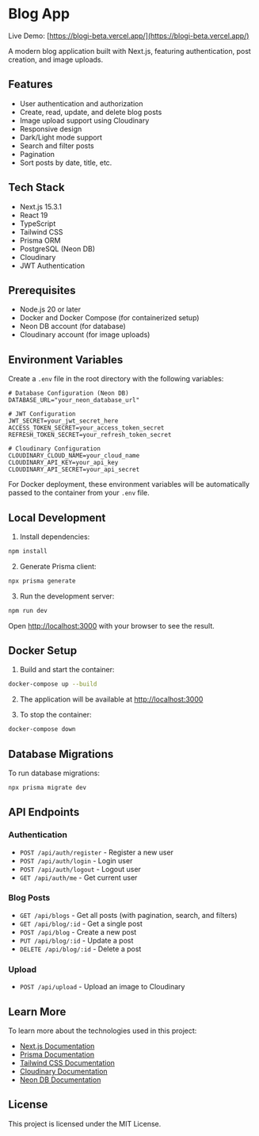 # Blog App

Live Demo: [https://blogi-beta.vercel.app/](https://blogi-beta.vercel.app/)

A modern blog application built with Next.js, featuring authentication, post creation, and image uploads.

## Features

- User authentication and authorization
- Create, read, update, and delete blog posts
- Image upload support using Cloudinary
- Responsive design
- Dark/Light mode support
- Search and filter posts
- Pagination
- Sort posts by date, title, etc.

## Tech Stack

- Next.js 15.3.1
- React 19
- TypeScript
- Tailwind CSS
- Prisma ORM
- PostgreSQL (Neon DB)
- Cloudinary
- JWT Authentication

## Prerequisites

- Node.js 20 or later
- Docker and Docker Compose (for containerized setup)
- Neon DB account (for database)
- Cloudinary account (for image uploads)

## Environment Variables

Create a `.env` file in the root directory with the following variables:

```env
# Database Configuration (Neon DB)
DATABASE_URL="your_neon_database_url"

# JWT Configuration
JWT_SECRET=your_jwt_secret_here
ACCESS_TOKEN_SECRET=your_access_token_secret
REFRESH_TOKEN_SECRET=your_refresh_token_secret

# Cloudinary Configuration
CLOUDINARY_CLOUD_NAME=your_cloud_name
CLOUDINARY_API_KEY=your_api_key
CLOUDINARY_API_SECRET=your_api_secret
```

For Docker deployment, these environment variables will be automatically passed to the container from your `.env` file.

## Local Development

1. Install dependencies:

```bash
npm install
```

2. Generate Prisma client:

```bash
npx prisma generate
```

3. Run the development server:

```bash
npm run dev
```

Open [http://localhost:3000](http://localhost:3000) with your browser to see the result.

## Docker Setup

1. Build and start the container:

```bash
docker-compose up --build
```

2. The application will be available at [http://localhost:3000](http://localhost:3000)

3. To stop the container:

```bash
docker-compose down
```

## Database Migrations

To run database migrations:

```bash
npx prisma migrate dev
```

## API Endpoints

### Authentication

- `POST /api/auth/register` - Register a new user
- `POST /api/auth/login` - Login user
- `POST /api/auth/logout` - Logout user
- `GET /api/auth/me` - Get current user

### Blog Posts

- `GET /api/blogs` - Get all posts (with pagination, search, and filters)
- `GET /api/blog/:id` - Get a single post
- `POST /api/blog` - Create a new post
- `PUT /api/blog/:id` - Update a post
- `DELETE /api/blog/:id` - Delete a post

### Upload

- `POST /api/upload` - Upload an image to Cloudinary

## Learn More

To learn more about the technologies used in this project:

- [Next.js Documentation](https://nextjs.org/docs)
- [Prisma Documentation](https://www.prisma.io/docs)
- [Tailwind CSS Documentation](https://tailwindcss.com/docs)
- [Cloudinary Documentation](https://cloudinary.com/documentation)
- [Neon DB Documentation](https://neon.tech/docs)

## License

This project is licensed under the MIT License.
